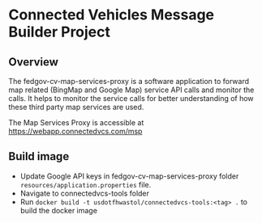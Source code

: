 # Connected Vehicles Message Builder Project

## Overview

The fedgov-cv-map-services-proxy is a software application to forward map related (BingMap and Google Map) service API calls and monitor the calls. It helps to monitor the service calls for better understanding of how these third party map services are used.

The Map Services Proxy is accessible at <https://webapp.connectedvcs.com/msp>

## Build image
- Update Google API keys in  fedgov-cv-map-services-proxy folder `resources/application.properties` file.
- Navigate to connectedvcs-tools folder
- Run `docker build -t usdotfhwastol/connectedvcs-tools:<tag> .` to build the docker image